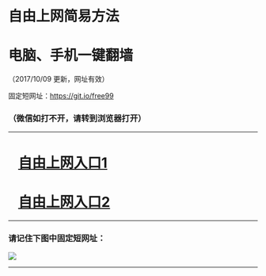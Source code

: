 ﻿# 自由上网简易方法

# 电脑、手机一键翻墙

（2017/10/09 更新，网址有效）

固定短网址：https://git.io/free99

### （微信如打不开，请转到浏览器打开）


***





# &nbsp;&nbsp; <a href="http://ft2278119858.fwq-tz-1001.info/fwqtz01.html?t=100900122542 " target="_blank">自由上网入口1</a>
# &nbsp;&nbsp; <a href="http://ft116182008.fwq-tz-1002.info/fwqtz02.html?t=100900113075 " target="_blank">自由上网入口2</a>
***

### 请记住下图中固定短网址：

<img src="https://s3-us-west-2.amazonaws.com/fwq-1001/yjfq-20170905okok.png" /> 


***


